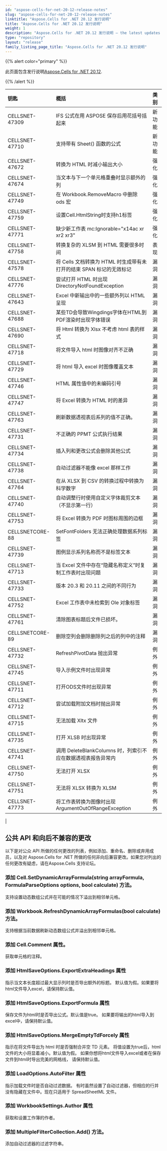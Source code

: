 ```yaml
---
id: "aspose-cells-for-net-20-12-release-notes"
slug: "aspose-cells-for-net-20-12-release-notes"
linktitle: "Aspose.Cells for .NET 20.12 发行说明"
title: "Aspose.Cells for .NET 20.12 发行说明"
weight: 1
description: "Aspose.Cells for .NET 20.12 发行说明 – the latest updates and fixes."
type: "repository"
layout: "release"
family_listing_page_title: "Aspose.Cells for .NET 20.12 发行说明"
---
```

{{% alert color="primary" %}}

此页面包含发行说明[Aspose.Cells for .NET 20.12](https://www.nuget.org/packages/Aspose.Cells/20.12.0).

{{% /alert %}}

|**钥匙**|**概括**|**类别**|
|:- |:- |:- |
|CELLSNET-47309|IFS 公式在用 ASPOSE 保存后用花括号括起来|新功能|
|CELLSNET-47710|支持带有 Sheet() 函数的公式|新功能|
|CELLSNET-47672|转换为 HTML 时减小输出大小|强化|
|CELLSNET-47674|当文本与下一个单元格重叠时显示额外的列|强化|
|CELLSNET-47749|在 Workbook.RemoveMacro 中删除 ods 宏|强化|
|CELLSNET-47759|设置Cell.HtmlString时支持h1标签|强化|
|CELLSNET-47771|缺少新工作表 mc:Ignorable="x14ac xr xr2 xr3"|强化|
|CELLSNET-47758|转换复杂的 XLSM 到 HTML 需要很多时间|表现|
|CELLSNET-47578|将 Cells 文档转换为 HTML 时生成带有未打开的结束 SPAN 标记的无效标记|漏洞|
|CELLSNET-47776|尝试打开 HTML 时出现 DirectoryNotFoundException|漏洞|
|CELLSNET-47643|Excel 中新输出中的一些额外列以 HTML 呈现|漏洞|
|CELLSNET-47688|某些TD会导致Wingdings字体在HTML到PDF渲染时出现字体错误|漏洞|
|CELLSNET-47690|将 Html 转换为 Xlsx 不考虑 html 表的样式|漏洞|
|CELLSNET-47718|将文件导入 html 时图像对齐不正确|漏洞|
|CELLSNET-47729|将 html 导入 excel 时图像覆盖文本|漏洞|
|CELLSNET-47746|HTML 属性值中的未编码引号|漏洞|
|CELLSNET-47747|将 Excel 转换为 HTML 时的差异|漏洞|
|CELLSNET-47763|刷新数据透视表后系列的值不正确。|漏洞|
|CELLSNET-47731|不正确的 PPMT 公式执行结果|漏洞|
|CELLSNET-47734|插入列和更改公式会删除其他公式|漏洞|
|CELLSNET-47738|自动过滤器不能像 excel 那样工作|漏洞|
|CELLSNET-47764|在从 XLSX 到 CSV 的转换过程中转换为科学数字|漏洞|
|CELLSNET-47740|自动调整行时使用自定义字体裁剪文本（不显示第一行）|漏洞|
|CELLSNET-47753|将 Excel 转换为 PDF 时图标周围的边框|漏洞|
|CELLSNETCORE-88|SetFontFolders 无法正确处理数据系列标签|漏洞|
|CELLSNET-47739|图例显示系列名称而不是标签文本|漏洞|
|CELLSNET-47713|当 Excel 文件中存在“隐藏名称定义”时复制工作表时出现问题|漏洞|
|CELLSNET-47733|版本 20.3 和 20.11 之间的不同行为|漏洞|
|CELLSNET-47752|Excel 工作表中未检索到 Ole 对象标签|漏洞|
|CELLSNET-47761|清除图表标题后文件已损坏。|漏洞|
|CELLSNETCORE-89|删除空列会删除删除列之后的列中的注释|漏洞|
|CELLSNET-47732|RefreshPivotData 抛出异常|例外|
|CELLSNET-47745|导入示例文件时出现异常|例外|
|CELLSNET-47711|打开ODS文件时出现异常|例外|
|CELLSNET-47712|尝试加载附加文档时抛出异常|例外|
|CELLSNET-47715|无法加载 Xltx 文件|例外|
|CELLSNET-47735|打开 XLSB 时出现异常|例外|
|CELLSNET-47741|调用 DeleteBlankColumns 时，列索引不应在数据透视表报告异常内|例外|
|CELLSNET-47750|无法打开 XLSX|例外|
|CELLSNET-47751|无法将 XLSX 转换为 XLSM|例外|
|CELLSNET-47773|将工作表转换为图像时出现 ArgumentOutOfRangeException|例外|
|


## **公共 API 和向后不兼容的更改**

以下是对公众 API 所做的任何更改的列表，例如添加、重命名、删除或弃用成员，以及对 Aspose.Cells for .NET 所做的任何非向后兼容更改。如果您对列出的任何更改有疑虑，请在Aspose.Cells 支持论坛。

### **添加 Cell.SetDynamicArrayFormula(string arrayFormula, FormulaParseOptions options, bool calculate) 方法。**

支持设置动态数组公式并在可能的情况下溢出到相邻单元格。

### **添加 Workbook.RefreshDynamicArrayFormulas(bool calculate) 方法。**

支持根据当前数据刷新动态数组公式并溢出到相邻单元格。

### **添加 Cell.Comment 属性。**

获取单元格的注释。

### **添加 HtmlSaveOptions.ExportExtraHeadings 属性**

指示当文本长度超过最大显示列时是否导出额外的标题。
默认值为假。如果要将html文件导入excel，请保持默认值。

### **添加 HtmlSaveOptions.ExportFormula 属性**

保存文件为html时是否导出公式。默认值是true。
如果要将输出的html导入到excel中，请保持默认值。


### **添加 HtmlSaveOptions.MergeEmptyTdForcely 属性**

指示在将文件导出为 html 时是否强制合并空 TD 元素。
将值设置为true后，html文件的大小将显着减小。默认值为假。
如果你想将html文件导入excel或者在保存文件到html时导出完美的网格线，
请保持默认值。

### **添加 LoadOptions.AutoFilter 属性**

指示加载文件时是否自动过滤数据。
有时虽然设置了自动过滤器，但相应的行并没有隐藏在文件中。现在只适用于 SpreadSheetML 文件。

### **添加 WorkbookSettings.Author 属性**

获取和设置工作簿的作者。

### **添加 MultipleFilterCollection.Add() 方法。**

添加自动过滤器的过滤字符串。

